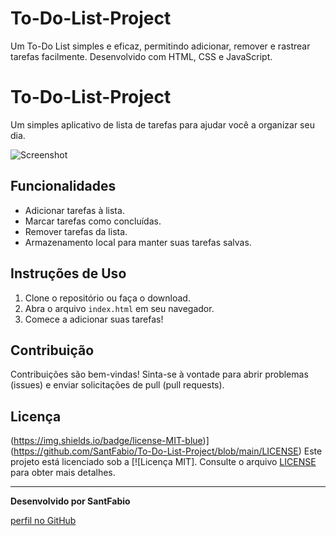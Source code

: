 # To-Do-List-Project
Um To-Do List simples e eficaz, permitindo adicionar, remover e rastrear tarefas facilmente. Desenvolvido com HTML, CSS e JavaScript.
# To-Do-List-Project

Um simples aplicativo de lista de tarefas para ajudar você a organizar seu dia.

![Screenshot](screenshot.png)

## Funcionalidades

- Adicionar tarefas à lista.
- Marcar tarefas como concluídas.
- Remover tarefas da lista.
- Armazenamento local para manter suas tarefas salvas.

## Instruções de Uso

1. Clone o repositório ou faça o download.
2. Abra o arquivo `index.html` em seu navegador.
3. Comece a adicionar suas tarefas!

## Contribuição

Contribuições são bem-vindas! Sinta-se à vontade para abrir problemas (issues) e enviar solicitações de pull (pull requests).

## Licença

(https://img.shields.io/badge/license-MIT-blue)](https://github.com/SantFabio/To-Do-List-Project/blob/main/LICENSE) Este projeto está licenciado sob a [![Licença MIT]. Consulte o arquivo [LICENSE](https://github.com/SantFabio/To-Do-List-Project/blob/main/LICENSE) para obter mais detalhes.


---

**Desenvolvido por SantFabio**

[perfil no GitHub](https://github.com/SantFabio)
